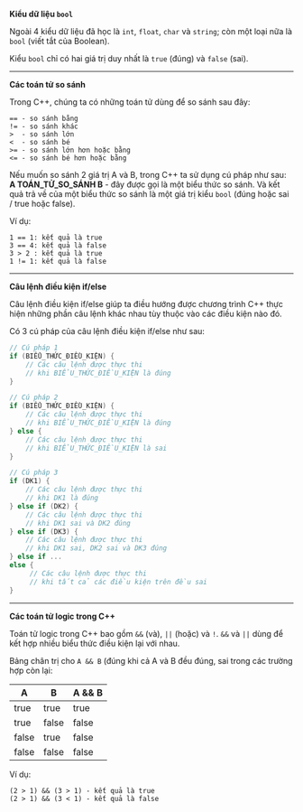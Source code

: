 **Kiểu dữ liệu `bool`**

Ngoài 4 kiểu dữ liệu đã học là `int`, `float`, `char` và `string`; còn một loại nữa là `bool` (viết tắt của Boolean).

Kiểu `bool` chỉ có hai giá trị duy nhất là `true` (đúng) và `false` (sai).

---

**Các toán tử so sánh**

Trong C++, chúng ta có những toán tử dùng để so sánh sau đây:

```
== - so sánh bằng
!= - so sánh khác
>  - so sánh lớn
<  - so sánh bé
>= - so sánh lớn hơn hoặc bằng
<= - so sánh bé hơn hoặc bằng
```

Nếu muốn so sánh 2 giá trị A và B, trong C++ ta sử dụng cú pháp như sau: **A TOÁN_TỬ_SO_SÁNH B** - đây được gọi là một
biểu thức so sánh. Và kết quả trả về của một biểu thức so sánh là một giá trị kiểu `bool` (đúng hoặc sai / true hoặc false).

Ví dụ:

```
1 == 1: kết quả là true
3 == 4: kết quả là false
3 > 2 : kết quả là true
1 != 1: kết quả là false
```

---

**Câu lệnh điều kiện if/else**

Câu lệnh điều kiện if/else giúp ta điều hướng được chương trình C++ thực hiện những phần câu lệnh khác nhau tùy thuộc vào
các điều kiện nào đó.

Có 3 cú pháp của câu lệnh điều kiện if/else như sau:

```C++
// Cú pháp 1
if (BIỂU_THỨC_ĐIỀU_KIỆN) {
    // Các câu lệnh được thực thi
    // khi BIỂU_THỨC_ĐIỀU_KIỆN là đúng
}

// Cú pháp 2
if (BIỂU_THỨC_ĐIỀU_KIỆN) {
    // Các câu lệnh được thực thi
    // khi BIỂU_THỨC_ĐIỀU_KIỆN là đúng
} else {
    // Các câu lệnh được thực thi
    // khi BIỂU_THỨC_ĐIỀU_KIỆN là sai
}

// Cú pháp 3
if (DK1) {
    // Các câu lệnh được thực thi
    // khi DK1 là đúng
} else if (DK2) {
    // Các câu lệnh được thực thi
    // khi DK1 sai và DK2 đúng
} else if (DK3) {
    // Các câu lệnh được thực thi
    // khi DK1 sai, DK2 sai và DK3 đúng
} else if ...
else {
     // Các câu lệnh được thực thi
     // khi tất cả các điều kiện trên đều sai
}
```

---

**Các toán tử logic trong C++**

Toán tử logic trong C++ bao gồm `&&` (và), `||` (hoặc) và `!`. `&&` và `||` dùng để kết hợp nhiều biểu thức điều kiện lại với nhau.

Bảng chân trị cho `A && B` (đúng khi cả A và B đều đúng, sai trong các trường hợp còn lại:

|A|B|A && B|
|-|-|-|
|true|true|true|
|true|false|false|
|false|true|false|
|false|false|false|

Ví dụ:

```
(2 > 1) && (3 > 1) - kết quả là true
(2 > 1) && (3 < 1) - kết quả là false
